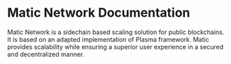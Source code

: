 # Matic Network Documentation

Matic Network is a sidechain based scaling solution for public blockchains. It is based on an adapted implementation of Plasma framework. Matic provides scalability while ensuring a superior user experience in a secured and decentralized manner.